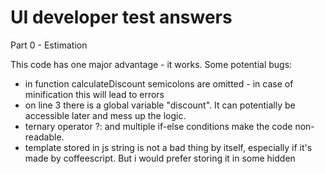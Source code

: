 # UI developer test answers #


Part 0 - Estimation

This code has one major advantage - it works. Some potential bugs:

* in function calculateDiscount semicolons are omitted - in case of minification this will lead to errors
* on line 3 there is a global variable "discount". It can potentially be accessible later and mess up the logic.
* ternary operator ?: and multiple if-else conditions make the code non-readable. 
* template stored in js string is not a bad thing by itself, especially if it's made by coffeescript. But i would prefer storing it in some hidden <script type="text/template"/> element.
* I would prefer using some template engine like handlebars or ejs/underscore templates instead of manipulating DOM.


The new refactored app is available at this repo

The mongo db server is required to run this app.

to import existing books to the mongo use command:

`mongoimport --collection books --db ipontest --file data/books.js --jsonArray`
 
to run server go to the root and run 

`npm install`

`node server`

the page will be available at the http://localhost:3030
